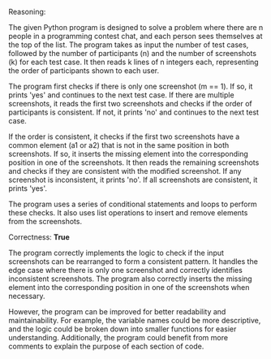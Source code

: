 Reasoning:

The given Python program is designed to solve a problem where there are n people in a programming contest chat, and each person sees themselves at the top of the list. The program takes as input the number of test cases, followed by the number of participants (n) and the number of screenshots (k) for each test case. It then reads k lines of n integers each, representing the order of participants shown to each user.

The program first checks if there is only one screenshot (m == 1). If so, it prints 'yes' and continues to the next test case. If there are multiple screenshots, it reads the first two screenshots and checks if the order of participants is consistent. If not, it prints 'no' and continues to the next test case.

If the order is consistent, it checks if the first two screenshots have a common element (a1 or a2) that is not in the same position in both screenshots. If so, it inserts the missing element into the corresponding position in one of the screenshots. It then reads the remaining screenshots and checks if they are consistent with the modified screenshot. If any screenshot is inconsistent, it prints 'no'. If all screenshots are consistent, it prints 'yes'.

The program uses a series of conditional statements and loops to perform these checks. It also uses list operations to insert and remove elements from the screenshots.

Correctness: **True**

The program correctly implements the logic to check if the input screenshots can be rearranged to form a consistent pattern. It handles the edge case where there is only one screenshot and correctly identifies inconsistent screenshots. The program also correctly inserts the missing element into the corresponding position in one of the screenshots when necessary.

However, the program can be improved for better readability and maintainability. For example, the variable names could be more descriptive, and the logic could be broken down into smaller functions for easier understanding. Additionally, the program could benefit from more comments to explain the purpose of each section of code.